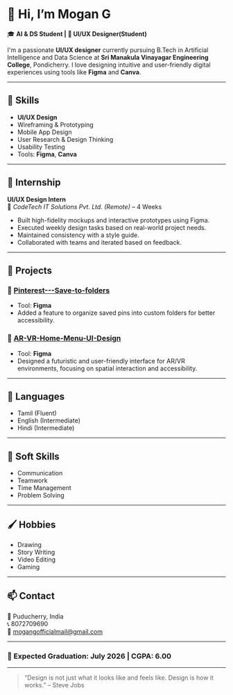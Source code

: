 # 👋 Hi, I’m Mogan G

🎓 **AI & DS Student | 🎨 UI/UX Designer(Student)**

I'm a passionate **UI/UX designer** currently pursuing B.Tech in Artificial Intelligence and Data Science at **Sri Manakula Vinayagar Engineering College**, Pondicherry. I love designing intuitive and user-friendly digital experiences using tools like **Figma** and **Canva**.

---

## 🔧 Skills

- **UI/UX Design**
- Wireframing & Prototyping
- Mobile App Design
- User Research & Design Thinking
- Usability Testing
- Tools: **Figma**, **Canva**

---

## 💼 Internship

**UI/UX Design Intern**  
📍 *CodeTech IT Solutions Pvt. Ltd. (Remote)* – 4 Weeks  
- Built high-fidelity mockups and interactive prototypes using Figma.
- Executed weekly design tasks based on real-world project needs.
- Maintained consistency with a style guide.
- Collaborated with teams and iterated based on feedback.

---

## 🚀 Projects

### 📌 [Pinterest---Save-to-folders](https://github.com/MGGAMERS/Pinterest---Save-to-folders)
- Tool: **Figma**
- Added a feature to organize saved pins into custom folders for better accessibility.

### 🧠 [AR-VR-Home-Menu-UI-Design](https://github.com/MGGAMERS/AR-VR-Home-Menu-UI-Design)
- Tool: **Figma**
- Designed a futuristic and user-friendly interface for AR/VR environments, focusing on spatial interaction and accessibility.

---

## 💬 Languages

- Tamil (Fluent)
- English (Intermediate)
- Hindi (Intermediate)

---

## 🎯 Soft Skills

- Communication
- Teamwork
- Time Management
- Problem Solving

---

## 🖌️ Hobbies

- Drawing
- Story Writing
- Video Editing
- Gaming

---

## 📫 Contact

📍 Puducherry, India  
📞 8072709690  
📧 mogangofficialmail@gmail.com  

---

### 📅 Expected Graduation: July 2026 | CGPA: 6.00

---

> “Design is not just what it looks like and feels like. Design is how it works.” – Steve Jobs
